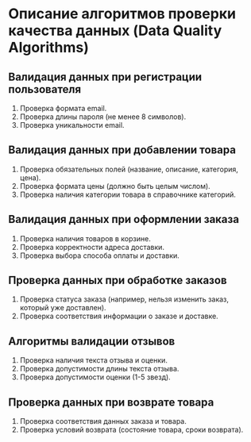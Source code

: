 # Описание алгоритмов проверки качества данных (Data Quality Algorithms)

## Валидация данных при регистрации пользователя
1. Проверка формата email.
2. Проверка длины пароля (не менее 8 символов).
3. Проверка уникальности email.

## Валидация данных при добавлении товара
1. Проверка обязательных полей (название, описание, категория, цена).
2. Проверка формата цены (должно быть целым числом).
3. Проверка наличия категории товара в справочнике категорий.

## Валидация данных при оформлении заказа
1. Проверка наличия товаров в корзине.
2. Проверка корректности адреса доставки.
3. Проверка выбора способа оплаты и доставки.

## Проверка данных при обработке заказов
1. Проверка статуса заказа (например, нельзя изменить заказ, который уже доставлен).
2. Проверка соответствия информации о заказе и доставке.

## Алгоритмы валидации отзывов
1. Проверка наличия текста отзыва и оценки.
2. Проверка допустимости длины текста отзыва.
3. Проверка допустимости оценки (1-5 звезд).

## Проверка данных при возврате товара
1. Проверка соответствия данных заказа и товара.
2. Проверка условий возврата (состояние товара, сроки возврата).

